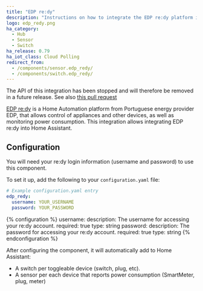 ```yaml
---
title: "EDP re:dy"
description: "Instructions on how to integrate the EDP re:dy platform into Home Assistant."
logo: edp_redy.png
ha_category:
  - Hub
  - Sensor
  - Switch
ha_release: 0.79
ha_iot_class: Cloud Polling
redirect_from:
  - /components/sensor.edp_redy/
  - /components/switch.edp_redy/
---
```


<div class='note warning'>

  The API of this integration has been stopped and will therefore be removed in a future release. See also [this pull request](https://github.com/home-assistant/home-assistant/pull/25971)

</div>

[EDP re:dy](https://www.edp.pt/particulares/servicos/redy/) is a Home Automation platform from Portuguese energy provider EDP, that allows control of appliances and other devices, as well as monitoring power consumption. This integration allows integrating EDP re:dy into Home Assistant.

## Configuration

You will need your re:dy login information (username and password) to use this component.

To set it up, add the following to your `configuration.yaml` file:

```yaml
# Example configuration.yaml entry
edp_redy:
  username: YOUR_USERNAME
  password: YOUR_PASSWORD
```

{% configuration %}
username:
  description: The username for accessing your re:dy account.
  required: true
  type: string
password:
  description: The password for accessing your re:dy account.
  required: true
  type: string
{% endconfiguration %}

After configuring the component, it will automatically add to Home Assistant:

* A switch per toggleable device (switch, plug, etc).
* A sensor per each device that reports power consumption (SmartMeter, plug, meter)
